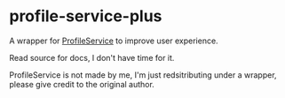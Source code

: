 # profile-service-plus
A wrapper for [ProfileService](https://github.com/MadStudioRoblox/ProfileService) to improve user experience.

Read source for docs, I don't have time for it.

ProfileService is not made by me, I'm just redsitributing under a wrapper, please give credit to the original author.
